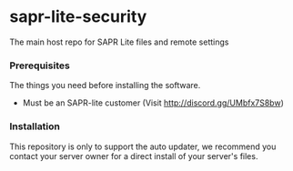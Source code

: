 # sapr-lite-security
The main host repo for SAPR Lite files and remote settings

### Prerequisites

The things you need before installing the software.

* Must be an SAPR-lite customer (Visit http://discord.gg/UMbfx7S8bw)

### Installation

This repository is only to support the auto updater, we recommend you contact your server owner for a direct install of your server's files.
